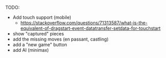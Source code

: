 TODO:
- Add touch support (mobile)
  - https://stackoverflow.com/questions/71313587/what-is-the-equivalent-of-dragstart-event-datatransfer-setdata-for-touchstart 
- show "captured" pieces
- add the missing moves (en passant, castling)
- add a "new game" button
- add AI (minimax)